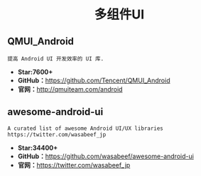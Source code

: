 
# <center>多组件UI</center>

## QMUI_Android

    提高 Android UI 开发效率的 UI 库.

* **Star:7600+**
* **GitHub：**<https://github.com/Tencent/QMUI_Android>
* **官网：**<http://qmuiteam.com/android>

## awesome-android-ui

    A curated list of awesome Android UI/UX libraries https://twitter.com/wasabeef_jp

* **Star:34400+**
* **GitHub：**<https://github.com/wasabeef/awesome-android-ui>
* **官网：**<https://twitter.com/wasabeef_jp>